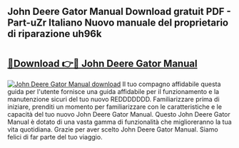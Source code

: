 ## John Deere Gator Manual Download gratuit PDF - Part-uZr Italiano Nuovo manuale del proprietario di riparazione uh96k

# <h2><a href="http://dffwli.blite.top/?on=John+Deere+Gator+Manual">🔗Download 👉🔴 John Deere Gator Manual</a></h2>

[![John Deere Gator Manual download](https://i.imgur.com/lujVjoI.png)](http://dffwli.blite.top/?on=John+Deere+Gator+Manual)
Il tuo compagno affidabile questa guida per l'utente fornisce una guida affidabile per il funzionamento e la manutenzione sicuri del tuo nuovo REDDDDDDD. Familiarizzare prima di iniziare, prenditi un momento per familiarizzare con le caratteristiche e le capacità del tuo nuovo John Deere Gator Manual. Questo John Deere Gator Manual è dotato di una vasta gamma di funzionalità che miglioreranno la tua vita quotidiana. Grazie per aver scelto John Deere Gator Manual. Siamo felici di far parte del tuo viaggio.
